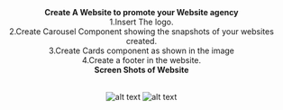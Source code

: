<center><b>Create A Website to promote your Website agency</b>
  <br/>
1.Insert The logo. <br/>
2.Create Carousel Component showing the snapshots of your websites created. <br/>
3.Create Cards component as shown in the image  <br/>
4.Create a footer in the website. <br/>

<center><b>Screen Shots of Website</b>
<br/>
<br/>

![alt text](./assets/images/ScreeShots1.png.png)
![alt text](./assets/images/ScreenShot2.png.png)

